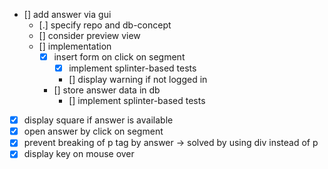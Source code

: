 
- [] add answer via gui
    - [.] specify repo and db-concept
    - [] consider preview view
    - [] implementation
        - [x] insert form on click on segment
            - [x] implement splinter-based tests
            - [] display warning if not logged in
        - [] store answer data in db
            - [] implement splinter-based tests
- [x] display square if answer is available
- [x] open answer by click on segment
- [x] prevent breaking of p tag by answer -> solved by using div instead of p
- [x] display key on mouse over
